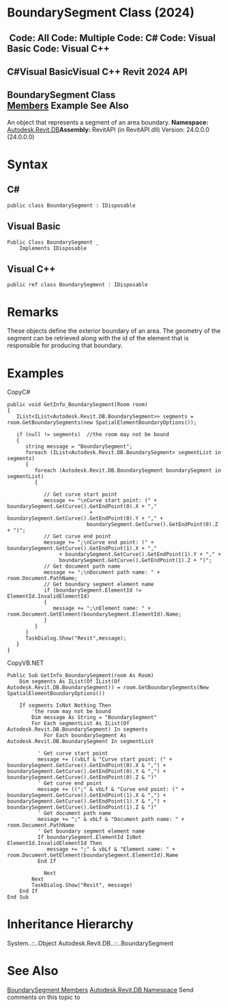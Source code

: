# BoundarySegment Class (2024)

﻿
 Code: All Code: Multiple Code: C# Code: Visual Basic Code: Visual C++   
---  
C#Visual BasicVisual C++
Revit 2024 API  
---  
BoundarySegment Class  
[Members](3661349e-41e4-b2d7-5c4a-21e002d6b762.md "BoundarySegment Members") Example See Also  
---  
An object that represents a segment of an area boundary. 
**Namespace:** [Autodesk.Revit.DB](87546ba7-461b-c646-cbb1-2cb8f5bff8b2.md "Autodesk.Revit.DB Namespace")**Assembly:** RevitAPI (in RevitAPI.dll) Version: 24.0.0.0 (24.0.0.0)
# Syntax
C#  
---  
```text
public class BoundarySegment : IDisposable
```
  
Visual Basic  
---  
```text
Public Class BoundarySegment _
	Implements IDisposable
```
  
Visual C++  
---  
```text
public ref class BoundarySegment : IDisposable
```
  
# Remarks
These objects define the exterior boundary of an area. The geometry of the segment can be retrieved along with the id of the element that is responsible for producing that boundary. 
# Examples
CopyC#
```text
public void GetInfo_BoundarySegment(Room room)
{
   IList<IList<Autodesk.Revit.DB.BoundarySegment>> segments = room.GetBoundarySegments(new SpatialElementBoundaryOptions());

   if (null != segments)  //the room may not be bound
   {
      string message = "BoundarySegment";
      foreach (IList<Autodesk.Revit.DB.BoundarySegment> segmentList in segments)
      {
         foreach (Autodesk.Revit.DB.BoundarySegment boundarySegment in segmentList)
         {

            // Get curve start point
            message += "\nCurve start point: (" + boundarySegment.GetCurve().GetEndPoint(0).X + ","
                           + boundarySegment.GetCurve().GetEndPoint(0).Y + "," +
                          boundarySegment.GetCurve().GetEndPoint(0).Z + ")";
            // Get curve end point
            message += ";\nCurve end point: (" + boundarySegment.GetCurve().GetEndPoint(1).X + ","
                 + boundarySegment.GetCurve().GetEndPoint(1).Y + "," +
                 boundarySegment.GetCurve().GetEndPoint(1).Z + ")";
            // Get document path name
            message += ";\nDocument path name: " + room.Document.PathName;
            // Get boundary segment element name
            if (boundarySegment.ElementId != ElementId.InvalidElementId)
            {
               message += ";\nElement name: " + room.Document.GetElement(boundarySegment.ElementId).Name;
            }
         }
      }
      TaskDialog.Show("Revit",message);
   }
}
```

CopyVB.NET
```text
Public Sub GetInfo_BoundarySegment(room As Room)
    Dim segments As IList(Of IList(Of Autodesk.Revit.DB.BoundarySegment)) = room.GetBoundarySegments(New SpatialElementBoundaryOptions())

    If segments IsNot Nothing Then
        'the room may not be bound
        Dim message As String = "BoundarySegment"
        For Each segmentList As IList(Of Autodesk.Revit.DB.BoundarySegment) In segments
            For Each boundarySegment As Autodesk.Revit.DB.BoundarySegment In segmentList

          ' Get curve start point
          message += ((vbLf & "Curve start point: (" + boundarySegment.GetCurve().GetEndPoint(0).X & ",") + boundarySegment.GetCurve().GetEndPoint(0).Y & ",") + boundarySegment.GetCurve().GetEndPoint(0).Z & ")"
          ' Get curve end point
          message += ((";" & vbLf & "Curve end point: (" + boundarySegment.GetCurve().GetEndPoint(1).X & ",") + boundarySegment.GetCurve().GetEndPoint(1).Y & ",") + boundarySegment.GetCurve().GetEndPoint(1).Z & ")"
          ' Get document path name
          message += ";" & vbLf & "Document path name: " + room.Document.PathName
          ' Get boundary segment element name
          If boundarySegment.ElementId IsNot ElementId.InvalidElementId Then
             message += ";" & vbLf & "Element name: " + room.Document.GetElement(boundarySegment.ElementId).Name
          End If

            Next
        Next
        TaskDialog.Show("Revit", message)
    End If
End Sub
```

# Inheritance Hierarchy
System..::..Object Autodesk.Revit.DB..::..BoundarySegment
# See Also
[BoundarySegment Members](3661349e-41e4-b2d7-5c4a-21e002d6b762.md "BoundarySegment Members")
[Autodesk.Revit.DB Namespace](87546ba7-461b-c646-cbb1-2cb8f5bff8b2.md "Autodesk.Revit.DB Namespace")
Send comments on this topic to 